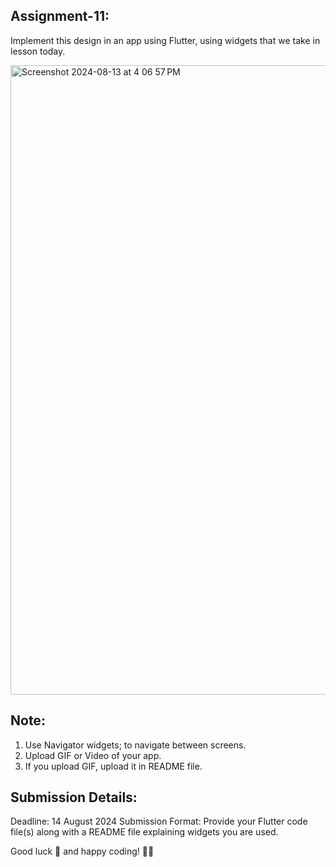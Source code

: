 ## Assignment-11:
Implement this design in an app using Flutter, using widgets that we take in lesson today.

<img width="1007" alt="Screenshot 2024-08-13 at 4 06 57 PM" src="https://github.com/user-attachments/assets/6ff9445b-7580-44c8-ba54-59ecf5529ded">

## Note:
1. Use Navigator widgets; to navigate between screens.
2. Upload GIF or Video of your app.
3. If you upload GIF, upload it in README file.


## Submission Details:
Deadline: 14 August 2024
Submission Format: Provide your Flutter code file(s) along with a README file explaining widgets you are used.

Good luck 🚀
and happy coding! 🧑‍💻
